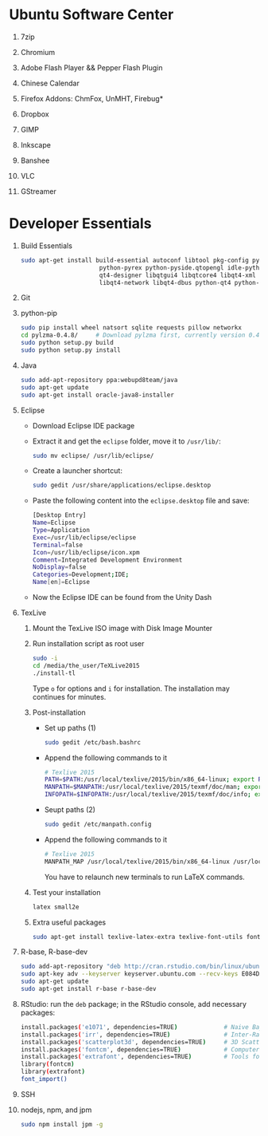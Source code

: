 Ubuntu Software Center
======================

1. 7zip

2. Chromium

3. Adobe Flash Player && Pepper Flash Plugin

4. Chinese Calendar

5. Firefox Addons: ChmFox, UnMHT, Firebug*

6. Dropbox

7. GIMP

8. Inkscape

9. Banshee

10. VLC

11. GStreamer


Developer Essentials
====================

1. Build Essentials
   ```sh
   sudo apt-get install build-essential autoconf libtool pkg-config python-opengl python-imaging \
                         python-pyrex python-pyside.qtopengl idle-python2.7 qt4-dev-tools \
                         qt4-designer libqtgui4 libqtcore4 libqt4-xml libqt4-test libqt4-script \
                         libqt4-network libqt4-dbus python-qt4 python-qt4-gl libgle3 python-dev
   ```

2. Git

3. python-pip
   ```sh
   sudo pip install wheel natsort sqlite requests pillow networkx
   cd pylzma-0.4.8/     # Download pylzma first, currently version 0.4.8
   sudo python setup.py build
   sudo python setup.py install
   ```

4. Java
   ```sh
   sudo add-apt-repository ppa:webupd8team/java
   sudo apt-get update
   sudo apt-get install oracle-java8-installer
   ```

5. Eclipse

   + Download Eclipse IDE package

   + Extract it and get the ```eclipse``` folder, move it to ```/usr/lib/```:
     ```sh
     sudo mv eclipse/ /usr/lib/eclipse/
     ```

   + Create a launcher shortcut:
     ```sh
     sudo gedit /usr/share/applications/eclipse.desktop
     ```

   + Paste the following content into the ```eclipse.desktop``` file and save:
     ```sh
     [Desktop Entry]
     Name=Eclipse
     Type=Application
     Exec=/usr/lib/eclipse/eclipse
     Terminal=false
     Icon=/usr/lib/eclipse/icon.xpm
     Comment=Integrated Development Environment
     NoDisplay=false
     Categories=Development;IDE;
     Name[en]=Eclipse
     ```

   + Now the Eclipse IDE can be found from the Unity Dash

6. TexLive

   1. Mount the TexLive ISO image with Disk Image Mounter

   2. Run installation script as root user

      ```sh
      sudo -i
      cd /media/the_user/TeXLive2015
      ./install-tl
      ```

      Type ```o``` for options and ```i``` for installation. The installation may continues for minutes.

   3. Post-installation

      - Set up paths (1)

        ```sh
        sudo gedit /etc/bash.bashrc
        ```

      - Append the following commands to it

        ```sh
        # Texlive 2015
        PATH=$PATH:/usr/local/texlive/2015/bin/x86_64-linux; export PATH
        MANPATH=$MANPATH:/usr/local/texlive/2015/texmf/doc/man; export MANPATH
        INFOPATH=$INFOPATH:/usr/local/texlive/2015/texmf/doc/info; export INFOPATH
        ```

      - Seupt paths (2)

        ```sh
        sudo gedit /etc/manpath.config
        ```

      - Append the following commands to it

        ```sh
        # Texlive 2015
        MANPATH_MAP /usr/local/texlive/2015/bin/x86_64-linux /usr/local/texlive/2015/texmf/doc/man
        ```

        You have to relaunch new terminals to run LaTeX commands.

   4. Test your installation

      ```sh
      latex small2e
      ```

   6. Extra useful packages

      ```sh
      sudo apt-get install texlive-latex-extra texlive-font-utils fonts-cmu
      ```

7. R-base, R-base-dev
   ```sh
   sudo add-apt-repository "deb http://cran.rstudio.com/bin/linux/ubuntu $(lsb_release -cs)/"
   sudo apt-key adv --keyserver keyserver.ubuntu.com --recv-keys E084DAB9
   sudo apt-get update
   sudo apt-get install r-base r-base-dev
   ```

8. RStudio: run the ```deb``` package; in the RStudio console, add necessary packages:
   ```sh
   install.packages('e1071', dependencies=TRUE)             # Naive Bayes Classifier
   install.packages('irr', dependencies=TRUE)               # Inter-Rater Reliability
   install.packages('scatterplot3d', dependencies=TRUE)     # 3D Scatter Plot
   install.packages('fontcm', dependencies=TRUE)            # Computer Modern font
   install.packages('extrafont', dependencies=TRUE)         # Tools for using fonts
   library(fontcm)
   library(extrafont)
   font_import()
   ```

9. SSH

10. nodejs, npm, and jpm
    ```sh
    sudo npm install jpm -g
    ```

